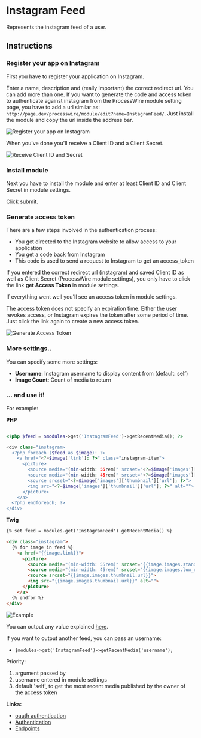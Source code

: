 # Instagram Feed

Represents the instagram feed of a user.


## Instructions

### Register your app on Instagram

First you have to register your application on Instagram. 

Enter a name, description and (really important) the correct redirect url. You can add more than one. If you want to generate the code and access token to authenticate against instagram from the ProcessWire module setting page, you have to add a url similar as: ``http://page.dev/processwire/module/edit?name=InstagramFeed/``. Just install the module and copy the url inside the address bar.

![Register your app on Instagram](https://github.com/justonestep/processwire-instagramfeed/blob/master/screens/instagram-register.png)

When you've done you'll receive a Client ID and a Client Secret. 

![Receive Client ID and Secret](https://github.com/justonestep/processwire-instagramfeed/blob/master/screens/instagram-show.png)

### Install module

Next you have to install the module and enter at least Client ID and Client Secret in module settings.

Click submit.

### Generate access token

There are a few steps involved in the authentication process:

* You get directed to the Instagram website to allow access to your application
* You get a code back from Instagram
* This code is used to send a request to Instagram to get an access_token

If you entered the correct redirect url (instagram) and saved Client ID as well as Client Secret (ProcessWire module settings), you only have to click the link **get Access Token** in module settings.

If everything went well you'll see an access token in module settings. 

The access token does not specify an expiration time. Either the user revokes access, or Instagram expires the token after some period of time. 
Just click the link again to create a new access token.

![Generate Access Token](https://github.com/justonestep/processwire-instagramfeed/blob/master/screens/module-generate.png)

### More settings..

You can specify some more settings:

* **Username**: Instagram username to display content from (default: self)
* **Image Count**: Count of media to return

### ... and use it!

For example:

**PHP**

```php

<?php $feed = $modules->get('InstagramFeed')->getRecentMedia(); ?>

<div class="instagram>
  <?php foreach ($feed as $image): ?>
    <a href="<?=$image['link']; ?>" class="instagram-item">
      <picture>
        <source media="(min-width: 55rem)" srcset="<?=$image['images']['standard_resolution']['url']; ?>">
        <source media="(min-width: 45rem)" srcset="<?=$image['images']['low_resolution']['url']; ?>">
        <source srcset="<?=$image['images']['thumbnail']['url']; ?>">
        <img src="<?=$image['images']['thumbnail']['url']; ?>" alt="">
      </picture>
    </a>
  <?php endforeach; ?>
</div>

```

**Twig**

```html
{% set feed = modules.get('InstagramFeed').getRecentMedia() %}

<div class="instagram">
  {% for image in feed %}
    <a href="{{image.link}}">
      <picture>
        <source media="(min-width: 55rem)" srcset="{{image.images.standard_resolution.url}}">
        <source media="(min-width: 45rem)" srcset="{{image.images.low_resolution.url}}">
        <source srcset="{{image.images.thumbnail.url}}">
        <img src="{{image.images.thumbnail.url}}" alt="">
      </picture>
    </a>
  {% endfor %}
</div>
```

![Example](https://github.com/justonestep/processwire-instagramfeed/blob/master/screens/feed.png)

You can output any value explained [here](https://instagram.com/developer/endpoints/users/#get_users_media_recent).

If you want to output another feed, you can pass an username:

* ``$modules->get('InstagramFeed')->getRecentMedia('username');`` 

Priority:

1. argument passed by
2. username entered in module settings
3. default 'self', to get the most recent media published by the owner of the access token

**Links:**

* [oauth authentication](http://codular.com/oauth-authentication-with-instagram)
* [Authentication](https://instagram.com/developer/authentication/)
* [Endpoints](https://instagram.com/developer/endpoints/users/)
